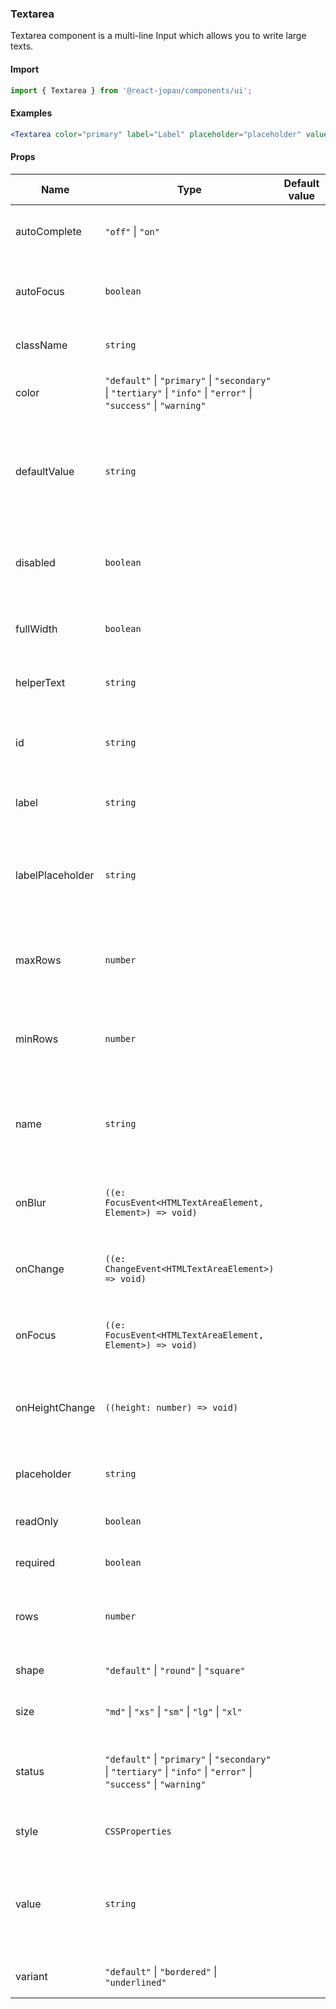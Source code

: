 ### Textarea

Textarea component is a multi-line Input which allows you to write large texts.

#### Import

```jsx
import { Textarea } from '@react-jopau/components/ui';
```

#### Examples

```jsx
<Textarea color="primary" label="Label" placeholder="placeholder" value="text" />
```

#### Props

| Name             | Type                                                                                                               | Default value | Description                                                                                   |
| ---------------- | ------------------------------------------------------------------------------------------------------------------ | ------------- | --------------------------------------------------------------------------------------------- |
| autoComplete     | `"off"` \| `"on"`                                                                                                  |               | Defines if the input has autocomplete enabled.                                                |
| autoFocus        | `boolean`                                                                                                          |               | Defines the element should receive focus on render.                                           |
| className        | `string`                                                                                                           |               | Classnames applied to root element                                                            |
| color            | `"default"` \| `"primary"` \| `"secondary"` \| `"tertiary"` \| `"info"` \| `"error"` \| `"success"` \| `"warning"` |               | Defines the color of input text, border and label.                                            |
| defaultValue     | `string`                                                                                                           |               | Defines the default value (uncontrolled) of the current element, used when submitting a form. |
| disabled         | `boolean`                                                                                                          |               | Defines if the element is disabled and not available for interaction.                         |
| fullWidth        | `boolean`                                                                                                          |               | Defines if the button takes the full width of its parent.                                     |
| helperText       | `string`                                                                                                           |               | Defines the helper text of the input element.                                                 |
| id               | `string`                                                                                                           |               | Identifies the element that labels the current element.                                       |
| label            | `string`                                                                                                           |               | Defines the label of the current element.                                                     |
| labelPlaceholder | `string`                                                                                                           |               | Defines the placeholder, it becomes a label element when the input is focused.                |
| maxRows          | `number`                                                                                                           |               | Defines the maximum number of rows of the textarea element.                                   |
| minRows          | `number`                                                                                                           |               | Defines the minimum number of rows of the textarea element.                                   |
| name             | `string`                                                                                                           |               | Define the name for the current element (used for form submission).                           |
| onBlur           | `((e: FocusEvent<HTMLTextAreaElement, Element>) => void)`                                                          |               | Function to be called when the element is blurred.                                            |
| onChange         | `((e: ChangeEvent<HTMLTextAreaElement>) => void)`                                                                  |               | Function to be called when the element value is changed.                                      |
| onFocus          | `((e: FocusEvent<HTMLTextAreaElement, Element>) => void)`                                                          |               | Function to be called when the element is focused.                                            |
| onHeightChange   | `((height: number) => void)`                                                                                       |               | Function to be called when the height of the textarea changes.                                |
| placeholder      | `string`                                                                                                           |               | Defines the placeholder of the input element.                                                 |
| readOnly         | `boolean`                                                                                                          |               | Defines if the element is read-only.                                                          |
| required         | `boolean`                                                                                                          |               | Defines if the element is required.                                                           |
| rows             | `number`                                                                                                           |               | Defines the number of rows of the textarea element.                                           |
| shape            | `"default"` \| `"round"` \| `"square"`                                                                             |               | Defines the shape of the component.                                                           |
| size             | `"md"` \| `"xs"` \| `"sm"` \| `"lg"` \| `"xl"`                                                                     |               | Defines the size of the component.                                                            |
| status           | `"default"` \| `"primary"` \| `"secondary"` \| `"tertiary"` \| `"info"` \| `"error"` \| `"success"` \| `"warning"` |               | Defines the status of the element and determines the color of the border.                     |
| style            | `CSSProperties`                                                                                                    |               | Styles applied to root element                                                                |
| value            | `string`                                                                                                           |               | Defines the value (controlled) of the current element, used when submitting a form.           |
| variant          | `"default"` \| `"bordered"` \| `"underlined"`                                                                      |               | Defines the variant of the component.                                                         |
